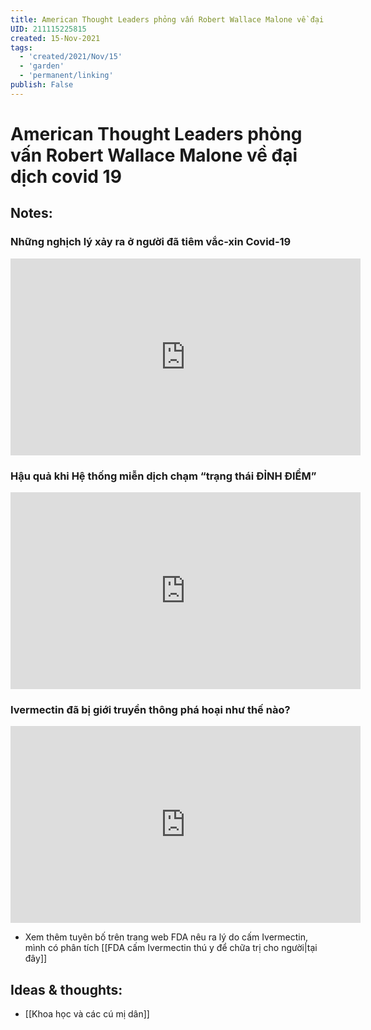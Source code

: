 ```yaml
---
title: American Thought Leaders phỏng vấn Robert Wallace Malone về đại dịch covid 19
UID: 211115225815
created: 15-Nov-2021
tags:
  - 'created/2021/Nov/15'
  - 'garden'
  - 'permanent/linking'
publish: False
---
```

# American Thought Leaders phỏng vấn Robert Wallace Malone về đại dịch covid 19

## Notes:
### Những nghịch lý xảy ra ở người đã tiêm vắc-xin Covid-19
<iframe width="560" height="315" src="https://www.youtube.com/embed/z1bzq1cDMcQ" title="YouTube video player" frameborder="0" allow="accelerometer; autoplay; clipboard-write; encrypted-media; gyroscope; picture-in-picture" allowfullscreen></iframe>

### Hậu quả khi Hệ thống miễn dịch chạm “trạng thái ĐỈNH ĐIỂM”
<iframe width="560" height="315" src="https://www.youtube.com/embed/EOmP0IhZjDU" title="YouTube video player" frameborder="0" allow="accelerometer; autoplay; clipboard-write; encrypted-media; gyroscope; picture-in-picture" allowfullscreen></iframe>

### Ivermectin đã bị giới truyền thông phá hoại như thế nào?
<iframe width="560" height="315" src="https://www.youtube.com/embed/HPHl9DijPzY" title="YouTube video player" frameborder="0" allow="accelerometer; autoplay; clipboard-write; encrypted-media; gyroscope; picture-in-picture" allowfullscreen></iframe>

- Xem thêm tuyên bố trên trang web FDA nêu ra lý do cấm Ivermectin, mình có phân tích  [[FDA cấm Ivermectin thú y để chữa trị cho người|tại đây]] 

## Ideas & thoughts:
- [[Khoa học và các cú mị dân]]

